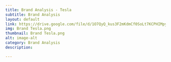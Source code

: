```yaml
---
title: Brand Analysis - Tesla
subtitle: Brand Analysis
layout: default
link: https://drive.google.com/file/d/1O7QyQ_kus3F2mKdmCf0SoLt7KCPHIMpy/view
img: Brand Tesla.png
thumbnail: Brand Tesla.png
alt: image-alt
category: Brand Analysis
description:

---
```

